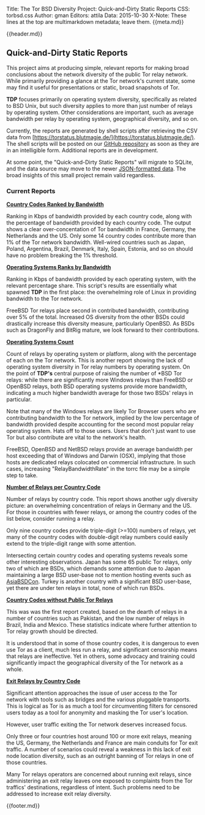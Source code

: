 Title: The Tor BSD Diversity Project: Quick-and-Dirty Static Reports
CSS: torbsd.css
Author: gman
Editors: attila
Data: 2015-10-30
X-Note: These lines at the top are multimarkdown metadata; leave them.
{{meta.md}}

{{header.md}}

## Quick-and-Dirty Static Reports ##

This project aims at producing simple, relevant reports for making broad conclusions about the network diversity of the public Tor relay network. While primarily providing a glance at the Tor network's current state, some may find it useful for presentations or static, broad snapshots of Tor.

__TDP__ focuses primarily on operating system diversity, specifically as related to BSD Unix, but such diversity applies to more than just number of relays by operating system. Other considerations are important, such as average bandwidth per relay by operating system, geographical diversity, and so on.

Currently, the reports are generated by shell scripts after retrieving the CSV data from [https://torstatus.blutmagie.de/](https://torstatus.blutmagie.de/). The shell scripts will be posted on our [GitHub repository](https://github.com/torbsd/) as soon as they are in an intelligible form. Additional reports are in development.

At some point, the "Quick-and-Dirty Static Reports" will migrate to SQLite, and the data source may move to the newer [JSON-formatted data](https://onionoo.torproject.org/protocol.html). The broad insights of this small project remain valid regardless.

### Current Reports ###

__[Country Codes Ranked by Bandwidth](bw-rank-cc.txt)__

Ranking in Kbps of bandwidth provided by each country code, along with the percentage of bandwidth provided by each country code. The output shows a clear over-concentation of Tor bandwidth in France, Germany, the Netherlands and the US. Only some 14 country codes contribute more than 1% of the Tor network bandwidth. Well-wired countries such as Japan, Poland, Argentina, Brazil, Denmark, Italy, Spain, Estonia, and so on should have no problem breaking the 1% threshold.

__[Operating Systems Ranks by Bandwidth](bw-rank-os.txt)__

Ranking in Kbps of bandwidth provided by each operating system, with the relevant percentage share. This script's results are essentially what spawned __TDP__ in the first place: the overwhelming role of Linux in providing bandwidth to the Tor network.

FreeBSD Tor relays place second in contributed bandwidth, contributing over 5% of the total. Increased OS diversity from the other BSDs could drastically increase this diversity measure, particularly OpenBSD. As BSDs such as DragonFly and BitRig mature, we look forward to their contributions.

__[Operating Systems Count](os-count.txt)__

Count of relays by operating system or platform, along with the percentage of each on the Tor network. This is another report showing the lack of operating system diversity in Tor relay numbers by operating system. On the point of __TDP's__ central purpose of raising the number of *BSD Tor relays: while there are significantly more Windows relays than FreeBSD or OpenBSD relays, both BSD operating systems provide more bandwidth, indicating a much higher bandwidth average for those two BSDs' relays in particular.

Note that many of the Windows relays are likely Tor Browser users who are contributing bandwidth to the Tor network, implied by the low percentage of bandwidth provided despite accounting for the second most popular relay operating system. Hats off to those users. Users that don't just want to use Tor but also contribute are vital to the network's health.

FreeBSD, OpenBSD and NetBSD relays provide an average bandwidth per host exceeding that of Windows and Darwin (OSX), implying that those hosts are dedicated relays colocated on commercial infrastructure. In such cases, increasing "RelayBandwidthRate" in the torrc file may be a simple step to take.

__[Number of Relays per Country Code](relays-by-cc.txt)__

Number of relays by country code. This report shows another ugly diversity picture: an overwhelming concentration of relays in Germany and the US. For those in countries with fewer relays, or among the country codes of the list below, consider running a relay.

Only nine country codes provide triple-digit (>=100) numbers of relays, yet many of the country codes with double-digit relay numbers could easily extend to the triple-digit range with some attention.

Intersecting certain country codes and operating systems reveals some other interesting observations. Japan has some 65 public Tor relays, only two of which are BSDs, which demands some attention due to Japan maintaining a large BSD user-base not to mention hosting events such as [AsiaBSDCon](https://2015.asiabsdcon.org/). Turkey is another country with a significant BSD user-base, yet there are under ten relays in total, none of which run BSDs.

__[Country Codes without Public Tor Relays](tor-less-ccs.txt)__

This was was the first report created, based on the dearth of relays in a number of countries such as Pakistan, and the low number of relays in Brazil, India and Mexico. These statistics indicate where further attention to Tor relay growth should be directed.

It is understood that in some of those country codes, it is dangerous to even use Tor as a client, much less run a relay, and significant censorship means that relays are ineffective. Yet in others, some advocacy and training could significantly impact the geographical diversity of the Tor network as a whole.

__[Exit Relays by Country Code](exits-by-cc.txt)__

Significant attention approaches the issue of user access *to* the Tor network with tools such as bridges and the various pluggable transports. This is logical as Tor is as much a tool for circumventing filters for censored users today as a tool for anonymity and masking the Tor user's location.

However, user traffic exiting the Tor network deserves increased focus.

Only three or four countries host around 100 or more exit relays, meaning the US, Germany, the Netherlands and France are main conduits for Tor exit traffic. A number of scenarios could reveal a weakness in this lack of exit node location diversity, such as an outright banning of Tor relays in one of those countries.

Many Tor relays operators are concerned about running exit relays, since administering an exit relay leaves one exposed to complaints from the Tor traffics' destinations, regardless of intent. Such problems need to be addressed to increase exit relay diversity.

{{footer.md}}

